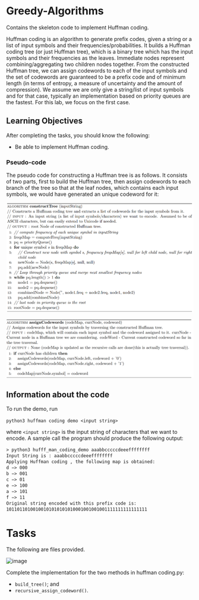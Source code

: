 # Greedy-Algorithms

Contains the skeleton code to implement Huffman coding.

Huffman coding is an algorithm to generate prefix codes, given a string or a list of input symbols and
their frequencies/probabilities. It builds a Huffman coding tree (or just Huffman tree), which is a binary tree which has the input symbols and their frequencies as the leaves. Immediate nodes represent
combining/aggregating two children nodes together.
From the constructed Huffman tree, we can assign codewords to each of the input symbols and the set
of codewords are guaranteed to be a prefix code and of minimum length (in terms of entropy, a measure
of uncertainty and the amount of compression).
We assume we are only give a string/list of input symbols and for that case, typically an implementation
based on priority queues are the fastest. For this lab, we focus on the first case.

## Learning Objectives

After completing the tasks, you should know the following:

- Be able to implement Huffman coding.

### Pseudo-code

The pseudo code for constructing a Huffman tree is as follows. It consists of two parts, first to build
the Huffman tree, then assign codewords to each branch of the tree so that at the leaf nodes, which
contains each input symbols, we would have generated an unique codeword for it:

![image](img/constructTree.png)

![image](img/assignCodewords.png)

## Information about the code

To run the demo, run

```python3 huffman coding demo <input string>```

where ```<input string>``` is the input string of characters that we want to encode.
A sample call the program should produce the following output:

```
> python3 hufff_man_coding_demo aaabbcccccdeeeffffffff
Input String is : aaabbcccccdeeeffffffff
Applying Huffman coding , the following map is obtained:
d −> 000
b −> 001
c −> 01
e −> 100
a −> 101
f −> 11
Original string encoded with this prefix code is:
10110110100100101010101010001001001001111111111111111
```

# Tasks

The following are files provided.

![image](img/table.png)

Complete the implementation for the two methods in huffman coding.py:
- ```build_tree()```; and
- ```recursive_assign_codeword()```.


